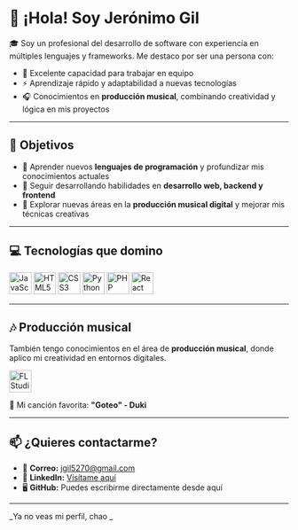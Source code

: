 # 👋 ¡Hola! Soy Jerónimo Gil

🎓 Soy un profesional del desarrollo de software con experiencia en múltiples lenguajes y frameworks. Me destaco por ser una persona con:

- 🤝 Excelente capacidad para trabajar en equipo  
- ⚡ Aprendizaje rápido y adaptabilidad a nuevas tecnologías  
- 🎧 Conocimientos en **producción musical**, combinando creatividad y lógica en mis proyectos

---

## 🎯 Objetivos

- 🚀 Aprender nuevos **lenguajes de programación** y profundizar mis conocimientos actuales  
- 🧠 Seguir desarrollando habilidades en **desarrollo web, backend y frontend**  
- 🎹 Explorar nuevas áreas en la **producción musical digital** y mejorar mis técnicas creativas

---

## 💻 Tecnologías que domino

<div align="left">
  <img src="https://cdn.jsdelivr.net/gh/devicons/devicon/icons/javascript/javascript-original.svg" height="40" alt="JavaScript" />
  <img src="https://cdn.jsdelivr.net/gh/devicons/devicon/icons/html5/html5-original.svg" height="40" alt="HTML5" />
  <img src="https://cdn.jsdelivr.net/gh/devicons/devicon/icons/css3/css3-original.svg" height="40" alt="CSS3" />
  <img src="https://cdn.jsdelivr.net/gh/devicons/devicon/icons/python/python-original.svg" height="40" alt="Python" />
  <img src="https://cdn.jsdelivr.net/gh/devicons/devicon/icons/php/php-original.svg" height="40" alt="PHP" />
  <img src="https://cdn.jsdelivr.net/gh/devicons/devicon/icons/react/react-original.svg" height="40" alt="React" />
</div>

---

## 🎶 Producción musical

También tengo conocimientos en el área de **producción musical**, donde aplico mi creatividad en entornos digitales.

<div align="left">
  <img src="https://media.tenor.com/9m6sXdq-wFkAAAAe/fl-studio-21-logo.png" height="40" alt="FL Studio" />
</div>

🎵 Mi canción favorita: **"Goteo" - Duki**

---

## 📫 ¿Quieres contactarme?

- 📧 **Correo:** jgil5270@gmail.com  
- 💼 **LinkedIn:** [Visítame aquí](https://www.linkedin.com)  
- 🖥️ **GitHub:** Puedes escribirme directamente desde aquí

---

_Ya no veas mi perfil, chao _

